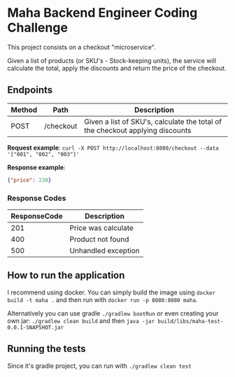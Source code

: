 # Maha Backend Engineer Coding Challenge
This project consists on a checkout "microservice".

Given a list of products (or SKU's - Stock-keeping units), the service will calculate the total, apply the discounts and return the price of the checkout.

## Endpoints
| Method | Path      | Description                                                                   |
|--------|-----------|-------------------------------------------------------------------------------|
| POST   | /checkout | Given a list of SKU's, calculate the total of the checkout applying discounts |

**Request example**:
`curl -X POST http://localhost:8080/checkout --data '["001", "002", "003"]'`

**Response example**:
```json
{"price": 230}
```

### Response Codes
| ResponseCode | Description         |
|--------------|---------------------|
| 201          | Price was calculate |
| 400          | Product not found   |
| 500          | Unhandled exception |

## How to run the application
I recommend using docker. You can simply build the image using `docker build -t maha .` and then run with `docker run -p 8080:8080 maha`.

Alternatively you can use gradle `./gradlew bootRun` or even creating your own jar: `./gradlew clean build` and then `java -jar build/libs/maha-test-0.0.1-SNAPSHOT.jar`

## Running the tests
Since it's gradle project, you can run with `./gradlew clean test`
